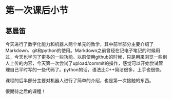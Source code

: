 # 第一次课后小节

## 葛晨笛

今天进行了数字化能力和机器人两个单元的教学，其中前半部分主要介绍了Markdown、git和python的使用。Markdown之前曾经在记电子笔记的时候用过，今天也学习了更多的一些功能。以前使用github的时候，只是用来浏览一些别人上传的内容，今天第一次尝试了upload/commit的操作，感觉可以开始尝试管理自己平时写的一些代码了。python的话，语法比C++简洁很多，上手也很快。

课程的后半部分主要对机器人进行了简单的介绍，也是第一次接触的东西。

很期待之后的课程！

